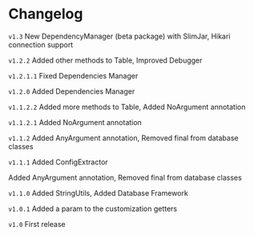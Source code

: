 # Changelog

`v1.3`
New DependencyManager (beta package) with SlimJar,
Hikari connection support

`v1.2.2`
Added other methods to Table,
Improved Debugger

`v1.2.1.1`
Fixed Dependencies Manager

`v1.2.0`
Added Dependencies Manager

`v1.1.2.2`
Added more methods to Table,
Added NoArgument annotation

`v1.1.2.1`
Added NoArgument annotation

`v1.1.2`
Added AnyArgument annotation,
Removed final from database classes

`v1.1.1`
Added ConfigExtractor

Added AnyArgument annotation,
Removed final from database classes

`v1.1.0`
Added StringUtils,
Added Database Framework


`v1.0.1`
Added a param to the customization getters

`v1.0`
First release